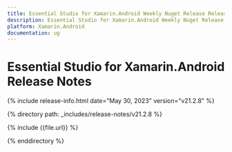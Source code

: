 ```yaml
---
title: Essential Studio for Xamarin.Android Weekly Nuget Release Release Notes  
description: Essential Studio for Xamarin.Android Weekly Nuget Release Release Notes  
platform: Xamarin.Android
documentation: ug
---
```


# Essential Studio for Xamarin.Android  Release Notes  

{% include release-info.html date="May 30, 2023"  version="v21.2.8" %} 

{% directory path: _includes/release-notes/v21.2.8 %}

{% include {{file.url}} %}

{% enddirectory %}